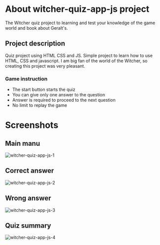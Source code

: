 # About witcher-quiz-app-js project

The Witcher quiz project to learning and test your knowledge of the game world and book about Geralt's.

## Project description 

Quiz project using HTML CSS and JS. Simple project to learn how to use HTML, CSS and javascript. I am big fan of the world of the Witcher, so creating this project was very pleasant.

### Game instruction

- The start button starts the quiz
- You can give only one answer to the question
- Answer is required to proceed to the next question
- No limit to replay the game

# Screenshots

## Main manu
![witcher-quiz-app-js-1](https://user-images.githubusercontent.com/94242778/177374909-5e20890e-a4ec-41a1-accd-78f9c3ac1e5d.PNG)

## Correct answer
![witcher-quiz-app-js-2](https://user-images.githubusercontent.com/94242778/177374961-48cb7589-6c2b-4680-8671-19f171e0d93a.PNG)

## Wrong answer
![witcher-quiz-app-js-3](https://user-images.githubusercontent.com/94242778/177375000-1e3b1913-3030-4d95-8097-4aff0b74a32e.PNG)

## Quiz summary
![witcher-quiz-app-js-4](https://user-images.githubusercontent.com/94242778/177375049-68c8524f-ec7a-403c-a297-f669213d27d2.PNG)
